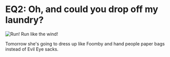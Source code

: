 # EQ2: Oh, and could you drop off my laundry?

![Run! Run like the wind!](http://westkarana.com/wp-content/uploads/2009/04/jboots.jpg "Run! Run like the wind!")

Tomorrow she's going to dress up like Foomby and hand people paper bags instead of Evil Eye sacks.

